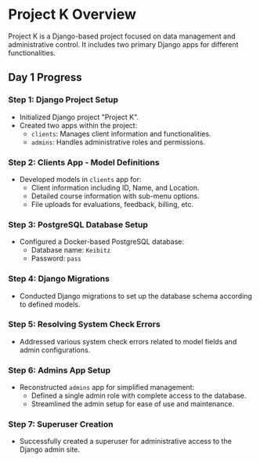 # Project K Overview

Project K is a Django-based project focused on data management and administrative control. It includes two primary
Django apps for different functionalities.

## Day 1 Progress

### Step 1: Django Project Setup

- Initialized Django project "Project K".
- Created two apps within the project:
    - `clients`: Manages client information and functionalities.
    - `admins`: Handles administrative roles and permissions.

### Step 2: Clients App - Model Definitions

- Developed models in `clients` app for:
    - Client information including ID, Name, and Location.
    - Detailed course information with sub-menu options.
    - File uploads for evaluations, feedback, billing, etc.

### Step 3: PostgreSQL Database Setup

- Configured a Docker-based PostgreSQL database:
    - Database name: `Keibitz`
    - Password: `pass`

### Step 4: Django Migrations

- Conducted Django migrations to set up the database schema according to defined models.

### Step 5: Resolving System Check Errors

- Addressed various system check errors related to model fields and admin configurations.

### Step 6: Admins App Setup

- Reconstructed `admins` app for simplified management:
    - Defined a single admin role with complete access to the database.
    - Streamlined the admin setup for ease of use and maintenance.

### Step 7: Superuser Creation

- Successfully created a superuser for administrative access to the Django admin site.
